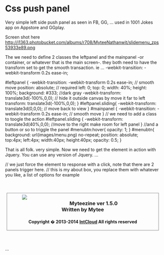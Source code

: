 Css push panel
==============

Very simple left side push panel as seen in FB, GG, ...  used in 1001 Jokes app on Appstore and GGplay.

Screen shot here
http://i1363.photobucket.com/albums/r708/MyteeNathanwit/slidemenu_zps53933e89.png

The we need to define 2 classes the leftpanel and the mainpanel -or container, or whatever that is the main screen-.
they both need to have the transform set to get the smooth transaction.
ie ...   -webkit-transition: -webkit-transform 0.2s ease-in;

#leftpanel
{
-webkit-transition: -webkit-transform 0.2s ease-in; // smooth move
position: absolute; // required
left: 0; top: 0; width: 40%; height: 100%;
background: #333; //dark gray
-webkit-transform: translate3d(-100%,0,0); // hide it outside canvas by move it far to left
transform: translate3d(-100%,0,0);
}
#leftpanel.sliding{
-webkit-transform: translate3d(0,0,0); // move back to view
}
#mainpanel {
-webkit-transition: -webkit-transform 0.2s ease-in;  // smooth move
}
// we need to add a class to toogle the action
#leftpanel.sliding {
-webkit-transform: translate3d(40%,0,0); //move to the right make room for left panel
}
//and a button or so to triggle the panel
#menubtn:hover{
opacity: 1;
}
#menubtn{
background: url(images/menu.png) no-repeat;
position: absolute;  
top:4px; left:4px;
width:40px; height:40px; 
opacity: 0.5;
}

That is all folk. very simple. Now we need to get the element in action with Jquery. You can use any version of Jquery.
...
<script type="text/javascript" src="js/jquery-1.5.2.min.js"></script>
<body>
<div id="leftpanel" onclick="$('#leftpanel,#mainpanel').toggleClass('sliding')"> // we just force the element to response with a click,
note that there are 2 panels trigger here.
// this is my about box, you replace them with whatever you like, a list of options for example

<div id="about" style="border:1px solid gray; margin: 10% 5px; text-align:center;">
<img style="float:left;margin:5px;margin-left: 10%" src="images/icon.png" />
<h3>Myteezine ver <span id="version">1.5.0</span><br> Written by Mytee<br>  </h3> 
<h4>Copyright � 2013-2014 <a href="http://intcloud.mobi">IntCloud</a> All rights reserved</h4>
</div>
</div>

<div id="mainpanel" style=" width:100%; height:100%; overflow:hidden;">
<div id="menubtn" onclick="$('#leftpanel,#mainpanel').toggleClass('sliding')"></div>
...
</body>
